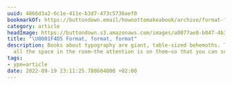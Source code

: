 ```yaml
---
uuid: 4866d3a2-6c1e-411e-b3d7-473c5736aef0
bookmarkOf: https://buttondown.email/hownottomakeabook/archive/format-format-format/
category: article
headImage: https://buttondown.s3.amazonaws.com/images/a0077ae8-b047-4b33-ac9c-480ba8bb1cea.jpg
title: "\U0001F4D5 Format, format, format"
description: Books about typography are giant, table-sized behemoths. They take up
  all the space in the room—the attention is on them—so that you can see the letters...
tags:
- ype=article
date: 2022-09-19 23:11:25.788604000 +02:00
---
```


